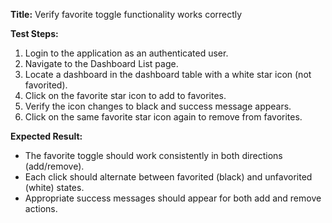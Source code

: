 **Title:** Verify favorite toggle functionality works correctly

**Test Steps:**
1. Login to the application as an authenticated user.
2. Navigate to the Dashboard List page.
3. Locate a dashboard in the dashboard table with a white star icon (not favorited).
4. Click on the favorite star icon to add to favorites.
5. Verify the icon changes to black and success message appears.
6. Click on the same favorite star icon again to remove from favorites.


**Expected Result:**
- The favorite toggle should work consistently in both directions (add/remove).
- Each click should alternate between favorited (black) and unfavorited (white) states.
- Appropriate success messages should appear for both add and remove actions.